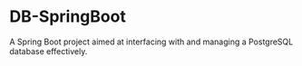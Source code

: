 # DB-SpringBoot
A Spring Boot project aimed at interfacing with and managing a PostgreSQL database effectively.
